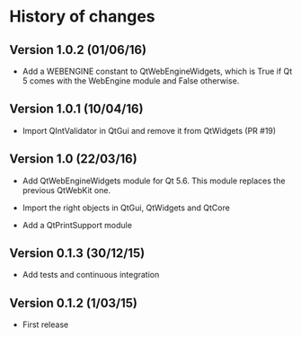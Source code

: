 # History of changes

## Version 1.0.2 (01/06/16)

* Add a WEBENGINE constant to QtWebEngineWidgets, which is True if Qt 5 comes
  with the WebEngine module and False otherwise.

## Version 1.0.1 (10/04/16)

* Import QIntValidator in QtGui and remove it from QtWidgets (PR #19)

## Version 1.0 (22/03/16)

* Add QtWebEngineWidgets module for Qt 5.6. This module replaces the previous
  QtWebKit one.

* Import the right objects in QtGui, QtWidgets and QtCore

* Add a QtPrintSupport module

## Version 0.1.3 (30/12/15)

* Add tests and continuous integration

## Version 0.1.2 (1/03/15)

* First release
